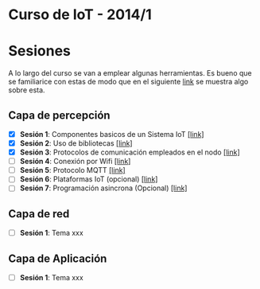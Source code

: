 # Curso de IoT - 2014/1

# Sesiones


A lo largo del curso se van a emplear algunas herramientas. Es bueno que se familiarice con estas de modo que en el siguiente [link](herramientas/README.md) se muestra algo sobre esta. 

## Capa de percepción

- [x]  **Sesión 1**: Componentes basicos de un Sistema IoT [[link]](P1/README.md)
- [x]  **Sesión 2**: Uso de bibliotecas [[link]](P2/README.md)
- [x]  **Sesión 3**: Protocolos de comunicación empleados en el nodo [[link]](P3/README.md)
- [ ]  **Sesión 4**: Conexión por Wifi [[link]](P4/README.md)
- [ ]  **Sesión 5**: Protocolo MQTT [[link]](P5/README.md)
- [ ]  **Sesión 6**: Plataformas IoT (opcional) [[link]](P6/README.md)
- [ ]  **Sesión 7**: Programación asincrona (Opcional) [[link]](P7/README.md)

## Capa de red

- [ ]  **Sesión 1**: Tema xxx

## Capa de Aplicación

- [ ]  **Sesión 1**: Tema xxx